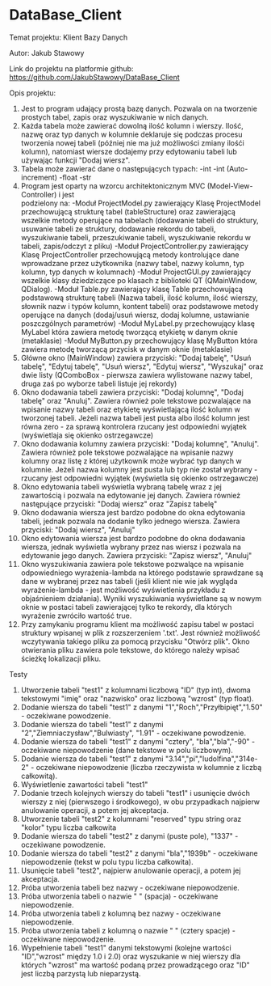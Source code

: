 # DataBase_Client

Temat projektu: Klient Bazy Danych

Autor: Jakub Stawowy

Link do projektu na platformie github: https://github.com/JakubStawowy/DataBase_Client

Opis projektu:
1) Jest to program udający prostą bazę danych. Pozwala on na tworzenie prostych tabel, zapis oraz wyszukiwanie w nich danych. 
2) Każda tabela może zawierać dowolną ilość kolumn i wierszy. Ilość, nazwę oraz typ danych w kolumnie deklaruje się podczas procesu tworzenia nowej tabeli (później nie ma już możliwości zmiany ilośći kolumn), natomiast wiersze dodajemy przy edytowaniu tabeli lub używając funkcji "Dodaj wiersz".
3) Tabela może zawierać dane o następujących typach:
  -int
  -int (Auto-increment)
  -float
  -str
4) Program jest oparty na wzorcu architektonicznym MVC (Model-View-Controller) i jest      
 podzielony na:
  -Moduł ProjectModel.py zawierający Klasę ProjectModel przechowującą strukturę tabel (tableStructure) oraz zawierającą wszelkie metody operujące na tabelach (dodawanie tabeli do struktury, usuwanie tabeli ze struktury, dodawanie rekordu do tabeli, wyszukiwanie tabeli, przeszukiwanie tabeli, wyszukiwanie rekordu w tabeli, zapis/odczyt z pliku)
  -Moduł ProjectController.py zawierający Klasę ProjectController przechowującą metody kontrolujące dane wprowadzane przez użytkownika (nazwy tabel, nazwy kolumn, typ kolumn, typ danych w kolumnach)
  -Moduł ProjectGUI.py zawierający wszelkie klasy dziedziczące po klasach z biblioteki QT (QMainWindow, QDialog).
  -Moduł Table.py zawierający klasę Table przechowującą podstawową strukturę tabeli (Nazwa tabeli, ilość kolumn, ilość wierszy, słownik nazw i typów kolumn, kontent tabeli) oraz podstawowe metody operujące na danych (dodaj/usuń wiersz, dodaj kolumne, ustawianie poszczgólnych parametrów)
  -Moduł MyLabel.py przechowujący klasę MyLabel która zawiera metodę tworzącą etykietę w danym oknie (metaklasie)
  -Moduł MyButton.py przechowujący klasę MyButton która zawiera metodę tworzącą przycisk w danym oknie (metaklasie)
5) Główne okno (MainWindow) zawiera przyciski: "Dodaj tabelę", "Usuń tabelę", "Edytuj tabelę", "Usuń wiersz", "Edytuj wiersz", "Wyszukaj" oraz dwie listy (QComboBox - pierwsza zawiera wylistowane nazwy tabel, druga zaś po wyborze tabeli listuje jej rekordy)
6) Okno dodawania tabeli zawiera przyciski: "Dodaj kolumnę", "Dodaj tabelę" oraz "Anuluj". Zawiera również pole tekstowe pozwalające na wpisanie nazwy tabeli oraz etykietę wyświetlającą ilość kolumn w tworzonej tabeli. Jeżeli nazwa tabeli jest pusta albo ilość kolumn jest równa zero - za sprawą kontrolera rzucany jest odpowiedni wyjątek (wyświetlaja się okienko ostrzegawcze)
7) Okno dodawania kolumny zawiera przyciski: "Dodaj kolumnę", "Anuluj". Zawiera również pole tekstowe pozwalające na wpisanie nazwy kolumny oraz listę z której użytkownik może wybrać typ danych w kolumnie. Jeżeli nazwa kolumny jest pusta lub typ nie został wybrany - rzucany jest odpowiedni wyjątek (wyświetla się okienko ostrzegawcze)
8) Okno edytowania tabeli wyświetla wybraną tabelę wraz z jej zawartością i pozwala na edytowanie jej danych. Zawiera również następujące przyciski: "Dodaj wiersz" oraz "Zapisz tabelę"
9) Okno dodawania wiersza jest bardzo podobne do okna edytowania tabeli, jednak pozwala na dodanie tylko jednego wiersza. Zawiera przyciski: "Dodaj wiersz", "Anuluj"
10) Okno edytowania wiersza jest bardzo podobne do okna dodawania wiersza, jednak wyświetla wybrany przez nas wiersz i pozwala na edytowanie jego danych. Zawiera przyciski: "Zapisz wiersz", "Anuluj"
11) Okno wyszukiwania zawiera pole tekstowe pozwalące na wpisanie odpowiedniego wyrażenia-lambda na którego podstawie sprawdzane są dane w wybranej przez nas tabeli (jeśli klient nie wie jak wygląda wyrażenie-lambda - jest możliwość wyświetlenia przykładu z objaśnieniem działania). Wyniki wyszukiwania wyświetlane są w nowym oknie w postaci tabeli zawierającej tylko te rekordy, dla których wyrażenie zwróciło wartość true.
12) Przy zamykaniu programu klient ma możliwość zapisu tabel w postaci struktury wpisanej w plik z rozszerzeniem '.txt'. Jest również możliwość wczytywania takiego pliku za pomocą przycisku "Otwórz plik". Okno otwierania pliku zawiera pole tekstowe, do którego należy wpisać ścieżkę lokalizacji pliku.

Testy

1) Utworzenie tabeli "test1" z kolumnami liczbową "ID" (typ int), dwoma tekstowymi "imię" oraz "nazwisko" oraz liczbową "wzrost" (typ float).
2) Dodanie wiersza do tabeli "test1" z danymi "1","Roch","Przyłbipięt","1.50" - oczekiwane powodzenie.
3) Dodanie wiersza do tabeli "test1" z danymi "2","Ziemniaczysław","Bulwiasty", "1.91" - oczekiwane powodzenie.
4) Dodanie wiersza do tabeli "test1" z danymi "cztery", "bla","bla","-90" - oczekiwane niepowodzenie (dane tekstowe w polu liczbowym).
5) Dodanie wiersza do tabeli "test1" z danymi "3.14","pi","ludolfina","314e-2" - oczekiwane niepowodzenie (liczba rzeczywista w kolumnie z liczbą całkowitą).
6) Wyświetlenie zawartości tabeli "test1"
7) Dodanie trzech kolejnych wierszy do tabeli "test1" i usunięcie dwóch wierszy z niej (pierwszego i środkowego), w obu przypadkach najpierw anulowanie operacji, a potem jej akceptacja.
8) Utworzenie tabeli "test2" z kolumnami "reserved" typu string oraz "kolor" typu liczba całkowita
9) Dodanie wiersza do tabeli "test2" z danymi (puste pole), "1337" - oczekiwane powodzenie.
10) Dodanie wiersza do tabeli "test2" z danymi "bla","1939b" - oczekiwane niepowodzenie (tekst w polu typu liczba całkowita).
11) Usunięcie tabeli "test2", najpierw anulowanie operacji, a potem jej akceptacja.
12) Próba utworzenia tabeli bez nazwy - oczekiwane niepowodzenie.
13) Próba utworzenia tabeli o nazwie " " (spacja) - oczekiwane niepowodzenie.
14) Próba utworzenia tabeli z kolumną bez nazwy - oczekiwane niepowodzenie.
15) Próba utworzenia tabeli z kolumną o nazwie "    " (cztery spacje) - oczekiwane niepowodzenie.
16) Wypełnienie tabeli "test1" danymi tekstowymi (kolejne wartości "ID","wzrost" między 1.0 i 2.0) oraz wyszukanie w niej wierszy dla których "wzrost" ma wartość podaną przez prowadzącego oraz "ID" jest liczbą parzystą lub nieparzystą. 
